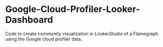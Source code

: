 # Google-Cloud-Profiler-Looker-Dashboard
Code to create community visualization in LookerStudio of a Flamegraph using the Google cloud profiler data.
